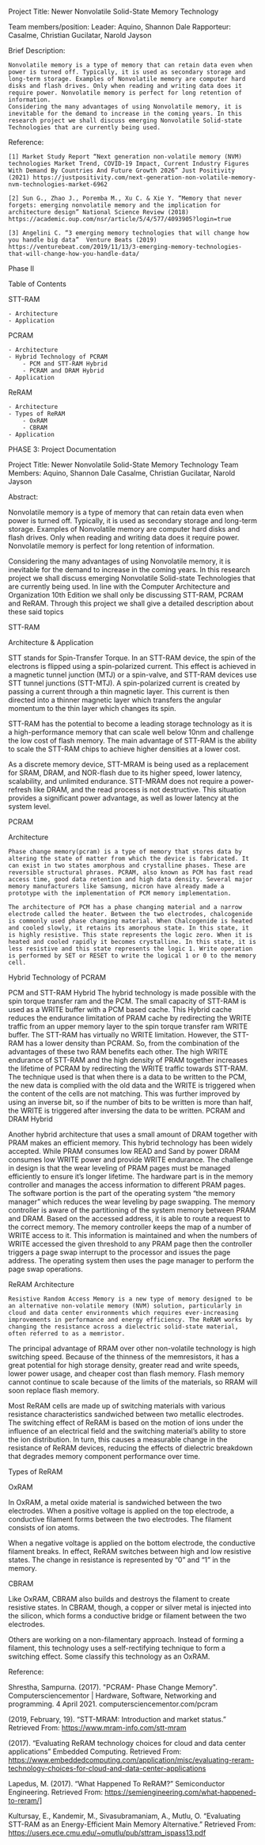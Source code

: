 Project Title: Newer Nonvolatile Solid-State Memory Technology

Team members/position:
Leader: Aquino, Shannon Dale
Rapporteur: Casalme, Christian
            Gucilatar, Narold Jayson

Brief Description:

	Nonvolatile memory is a type of memory that can retain data even when power is turned off. Typically, it is used as secondary storage and long-term storage. Examples of Nonvolatile memory are computer hard disks and flash drives. Only when reading and writing data does it require power. Nonvolatile memory is perfect for long retention of information.
	Considering the many advantages of using Nonvolatile memory, it is inevitable for the demand to increase in the coming years. In this research project we shall discuss emerging Nonvolatile Solid-state Technologies that are currently being used. 

Reference:

	[1] Market Study Report “Next generation non-volatile memory (NVM) technologies Market Trend, COVID-19 Impact, Current Industry Figures With Demand By Countries And Future Growth 2026” Just Positivity (2021) https://justpositivity.com/next-generation-non-volatile-memory-nvm-technologies-market-6962

	[2] Sun G., Zhao J., Poremba M., Xu C. & Xie Y. “Memory that never forgets: emerging nonvolatile memory and the implication for architecture design” National Science Review (2018) https://academic.oup.com/nsr/article/5/4/577/4093905?login=true 

	[3] Angelini C. “3 emerging memory technologies that will change how you handle big data”  Venture Beats (2019) https://venturebeat.com/2019/11/13/3-emerging-memory-technologies-that-will-change-how-you-handle-data/ 

Phase II

Table of Contents

STT-RAM

	- Architecture
	- Application

PCRAM

	- Architecture
	- Hybrid Technology of PCRAM
		- PCM and STT-RAM Hybrid
		- PCRAM and DRAM Hybrid
	- Application

ReRAM

	- Architecture
	- Types of ReRAM
		- OxRAM
		- CBRAM
	- Application



PHASE 3: Project Documentation

Project Title: Newer Nonvolatile Solid-State Memory Technology 
Team Members:
	Aquino, Shannon Dale 
	Casalme, Christian
	Gucilatar, Narold Jayson

Abstract:

Nonvolatile memory is a type of memory that can retain data even when power is turned off. Typically, it is used as secondary storage and long-term storage. Examples of Nonvolatile memory are computer hard disks and flash drives. Only when reading and writing data does it require power. Nonvolatile memory is perfect for long retention of information.
	
Considering the many advantages of using Nonvolatile memory, it is inevitable for the demand to increase in the coming years. In this research project we shall discuss emerging Nonvolatile Solid-state Technologies that are currently being used. In line with the Computer Architecture and Organization 10th Edition we shall only be discussing STT-RAM, PCRAM and ReRAM. Through this project we shall give a detailed description about these said topics


STT-RAM

Architecture & Application

STT stands for Spin-Transfer Torque. In an STT-RAM device, the spin of the electrons is flipped using a spin-polarized current. This effect is achieved in a magnetic tunnel junction (MTJ) or a spin-valve, and STT-RAM devices use STT tunnel junctions (STT-MTJ). A spin-polarized current is created by passing a current through a thin magnetic layer. This current is then directed into a thinner magnetic layer which transfers the angular momentum to the thin layer which changes its spin.

STT-RAM has the potential to become a leading storage technology as it is a high-performance memory that can scale well below 10nm and challenge the low cost of flash memory. The main advantage of STT-RAM is the ability to scale the STT-RAM chips to achieve higher densities at a lower cost.

As a discrete memory device, STT-MRAM is being used as a replacement for SRAM, DRAM, and NOR-flash due to its higher speed, lower latency, scalability, and unlimited endurance. STT-MRAM does not require a power-refresh like DRAM, and the read process is not destructive. This situation provides a significant power advantage, as well as lower latency at the system level.



PCRAM

Architecture

	Phase change memory(pcram) is a type of memory that stores data by altering the state of matter from which the device is fabricated. It can exist in two states amorphous and crystalline phases. These are reversible structural phrases. PCRAM, also known as PCM has fast read access time, good data retention and high data density. Several major memory manufacturers like Samsung, micron have already made a prototype with the implementation of PCM memory implementation.

	The architecture of PCM has a phase changing material and a narrow electrode called the heater. Between the two electrodes, chalcogenide is commonly used phase changing material. When Chalcogenide is heated and cooled slowly, it retains its amorphous state. In this state, it is highly resistive. This state represents the logic zero. When it is heated and cooled rapidly it becomes crystalline. In this state, it is less resistive and this state represents the logic 1. Write operation is performed by SET or RESET to write the logical 1 or 0 to the memory cell.

Hybrid Technology of PCRAM

PCM and STT-RAM Hybrid
The hybrid technology is made possible with the spin torque transfer ram and the PCM. The small capacity of STT-RAM is used as a WRITE buffer with a PCM based cache. This Hybrid cache reduces the endurance limitation of PRAM cache by redirecting the WRITE traffic from an upper memory layer to the spin torque transfer ram WRITE buffer. The STT-RAM has virtually no WRITE limitation. However, the STT-RAM has a lower density than PCRAM. So, from the combination of the advantages of these two RAM benefits each other.  The high WRITE endurance of STT-RAM and the high density of PRAM  together increases the lifetime of PCRAM by redirecting the WRITE traffic towards STT-RAM. The technique used is that when there is a data to be written to the PCM, the new data is complied with the old data and the WRITE is triggered when the content of the cells are not matching. This was further improved by using an inverse bit, so if the number of bits to be written is more than half, the WRITE is triggered after inversing the data to be written.
PCRAM and DRAM Hybrid

Another hybrid architecture that uses a small amount of DRAM together with PRAM makes an efficient memory.  This hybrid technology has been widely accepted. While PRAM consumes low READ and Sand by power DRAM consumes low WRITE power and provide WRITE endurance. The challenge in design is that the wear leveling of PRAM pages must be managed efficiently to ensure it’s longer lifetime. The hardware part is in the memory controller and manages the access information to different PRAM pages. The software portion is the part of the operating system “the memory manager”  which reduces the wear leveling by page swapping. The memory controller is aware of the partitioning of the system memory between PRAM and DRAM. Based on the accessed address, it is able to route a request to the correct memory. The memory controller keeps the map of a number of WRITE access to it. This information is maintained and when the numbers of WRITE accessed the given threshold to any PRAM page then the controller triggers a page swap interrupt to the processor and issues the page address. The operating system then uses the page manager to perform the page swap operations.



ReRAM
Architecture

	Resistive Random Access Memory is a new type of memory designed to be an alternative non-volatile memory (NVM) solution, particularly in cloud and data center environments which requires ever-increasing improvements in performance and energy efficiency. The ReRAM works by changing the resistance across a dielectric solid-state material, often referred to as a memristor.

The principal advantage of RRAM over other non-volatile technology is high switching speed. Because of the thinness of the memresistors, it has a great potential for high storage density, greater read and write speeds, lower power usage, and cheaper cost than flash memory. Flash memory cannot continue to scale because of the limits of the materials, so RRAM will soon replace flash memory.

Most ReRAM cells are made up of switching materials with various resistance characteristics sandwiched between two metallic electrodes. The switching effect of ReRAM is based on the motion of ions under the influence of an electrical field and the switching material’s ability to store the ion distribution. In turn, this causes a measurable change in the resistance of ReRAM devices, reducing the effects of dielectric breakdown that degrades memory component performance over time.

Types of ReRAM

OxRAM

In OxRAM, a metal oxide material is sandwiched between the two electrodes. When a positive voltage is applied on the top electrode, a conductive filament forms between the two electrodes. The filament consists of ion atoms.

When a negative voltage is applied on the bottom electrode, the conductive filament breaks. In effect, ReRAM switches between high and low resistive states. The change in resistance is represented by “0” and “1” in the memory.

CBRAM

Like OxRAM, CBRAM also builds and destroys the filament to create resistive states. In CBRAM, though, a copper or silver metal is injected into the silicon, which forms a conductive bridge or filament between the two electrodes.

Others are working on a non-filamentary approach. Instead of forming a filament, this technology uses a self-rectifying technique to form a switching effect. Some classify this technology as an OxRAM.



Reference:

Shrestha, Sampurna. (2017). "PCRAM- Phase Change Memory". Computersciencementor | Hardware, Software, Networking and programming. 4 April 2021. computersciencementor.com/pcram

 (2019, February, 19). “STT-MRAM: Introduction and market status.” Retrieved From: https://www.mram-info.com/stt-mram

(2017). “Evaluating ReRAM technology choices for cloud and data center applications” Embedded Computing. Retrieved From: https://www.embeddedcomputing.com/application/misc/evaluating-reram-technology-choices-for-cloud-and-data-center-applications 

Lapedus, M. (2017). “What Happened To ReRAM?” Semiconductor Engineering. Retrieved From: https://semiengineering.com/what-happened-to-reram/]

Kultursay, E., Kandemir, M., Sivasubramaniam, A., Mutlu, O. “Evaluating STT-RAM as an Energy-Efficient Main Memory Alternative.” Retrieved From: https://users.ece.cmu.edu/~omutlu/pub/sttram_ispass13.pdf



